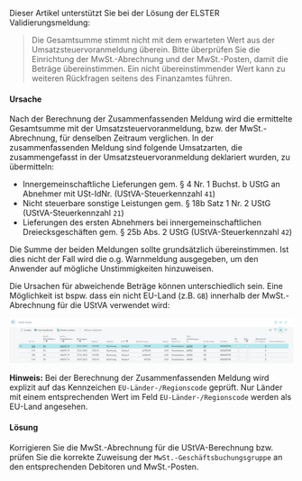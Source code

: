 Dieser Artikel unterstützt Sie bei der Lösung der ELSTER Validierungsmeldung:

> Die Gesamtsumme stimmt nicht mit dem erwarteten Wert aus der Umsatzsteuervoranmeldung überein. Bitte überprüfen Sie die Einrichtung der MwSt.-Abrechnung und der MwSt.-Posten, damit die Beträge übereinstimmen. Ein nicht übereinstimmender Wert kann zu weiteren Rückfragen seitens des Finanzamtes führen.

#### Ursache

Nach der Berechnung der Zusammenfassenden Meldung wird die ermittelte Gesamtsumme mit der Umsatzsteuervoranmeldung, bzw. der MwSt.-Abrechnung, für denselben Zeitraum verglichen. In der zusammenfassenden Meldung sind folgende Umsatzarten, die zusammengefasst in der Umsatzsteuervoranmeldung deklariert wurden, zu übermitteln:
 - Innergemeinschaftliche Lieferungen gem. § 4 Nr. 1 Buchst. b UStG an Abnehmer mit USt-IdNr. (UStVA-Steuerkennzahl `41`)
 - Nicht steuerbare sonstige Leistungen gem. § 18b Satz 1 Nr. 2 UStG (UStVA-Steuerkennzahl `21`)
 - Lieferungen des ersten Abnehmers bei innergemeinschaftlichen Dreiecksgeschäften gem. § 25b Abs. 2 UStG (UStVA-Steuerkennzahl `42`)

Die Summe der beiden Meldungen sollte grundsätzlich übereinstimmen. Ist dies nicht der Fall wird die o.g. Warnmeldung ausgegeben, um den Anwender auf mögliche Unstimmigkeiten hinzuweisen.

Die Ursachen für abweichende Beträge können unterschiedlich sein. Eine Möglichkeit ist bspw. dass ein nicht EU-Land (z.B. `GB`) innerhalb der MwSt.-Abrechnung für die UStVA verwendet wird:

![MwSt.-Posten](/assets/images/365-business-eric/zmdo-does-not-match-ustva-amount.vat-entries.png)

<div class="alert alert-info">
    <i class="fa-solid fa-lightbulb"></i> <strong>Hinweis:</strong> Bei der Berechnung der Zusammenfassenden Meldung wird explizit auf das Kennzeichen <code>EU-Länder-/Regionscode</code> geprüft. Nur Länder mit einem entsprechenden Wert im Feld <code>EU-Länder-/Regionscode</code> werden als EU-Land angesehen.
</div>

#### Lösung

Korrigieren Sie die MwSt.-Abrechnung für die UStVA-Berechnung bzw. prüfen Sie die korrekte Zuweisung der `MwSt.-Geschäftsbuchungsgruppe` an den entsprechenden Debitoren und MwSt.-Posten.
